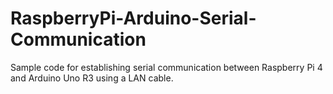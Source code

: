 # RaspberryPi-Arduino-Serial-Communication
Sample code for establishing serial communication between Raspberry Pi 4 and Arduino Uno R3 using a LAN cable.
